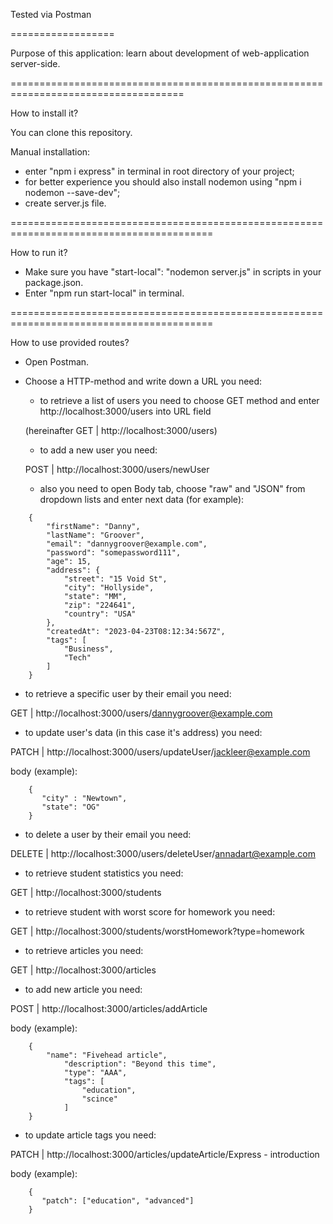 Tested via Postman

==================

Purpose of this application: learn about development of web-application server-side.

====================================================================================

How to install it?

You can clone this repository. 

Manual installation:

- enter "npm i express" in terminal in root directory of your project;
- for better experience you should also install nodemon using "npm i nodemon --save-dev";
- create server.js file.

=========================================================================================

How to run it?

- Make sure you have "start-local": "nodemon server.js" in scripts in your package.json.
- Enter "npm run start-local" in terminal.

=========================================================================================

How to use provided routes?

- Open Postman.
- Choose a HTTP-method and write down a URL you need:
   - to retrieve a list of users you need to choose GET method and enter http://localhost:3000/users into URL field

   (hereinafter GET | http://localhost:3000/users)

   - to add a new user you need:
 
   POST | http://localhost:3000/users/newUser

   - also you need to open Body tab, choose "raw" and "JSON" from dropdown lists and enter next data (for example):
  
```
    {
        "firstName": "Danny",
        "lastName": "Groover",
        "email": "dannygroover@example.com",
        "password": "somepassword111",
        "age": 15,
        "address": {
            "street": "15 Void St",
            "city": "Hollyside",
            "state": "MM",
            "zip": "224641",
            "country": "USA"
        },
        "createdAt": "2023-04-23T08:12:34:567Z",
        "tags": [
            "Business",
            "Tech"
        ]
    }
```

   - to retrieve a specific user by their email you need:
  
   GET | http://localhost:3000/users/dannygroover@example.com

   - to update user's data (in this case it's address) you need:
  
   PATCH | http://localhost:3000/users/updateUser/jackleer@example.com
  
   body (example):
    
```
    {
       "city" : "Newtown",
       "state": "OG"
    }
```

   - to delete a user by their email you need:
  
   DELETE | http://localhost:3000/users/deleteUser/annadart@example.com
  
   - to retrieve student statistics you need:

   GET | http://localhost:3000/students
  
   - to retrieve student with worst score for homework you need:
  
   GET | http://localhost:3000/students/worstHomework?type=homework
  
   - to retrieve articles you need:
  
   GET | http://localhost:3000/articles
  
   - to add new article you need:
  
   POST | http://localhost:3000/articles/addArticle
  
   body (example):
   
```  
    {
        "name": "Fivehead article",
            "description": "Beyond this time",
            "type": "AAA",
            "tags": [
                "education",
                "scince"
            ]
    }
```

   - to update article tags you need:
  
   PATCH | http://localhost:3000/articles/updateArticle/Express - introduction
  
   body (example):
   
```
    {
       "patch": ["education", "advanced"]
    }
```
   
    
